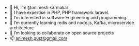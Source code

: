 - 👋 Hi, I’m @animesh karmakar
- 👋 I have expertise in PHP, PHP framework laravel.
- 👀 I’m interested in software Engineering and programming.
- 🌱 I’m currently learning redis and node.js, Kafka, microservice architecture
- 💞️ I’m looking to collaborate on open source projects 
- 📫 animesh.pust@gmail.com

<!---
animeshkarmakarAK/animeshkarmakarAK is a ✨ special ✨ repository because its `README.md` (this file) appears on your GitHub profile.
You can click the Preview link to take a look at your changes.
--->
